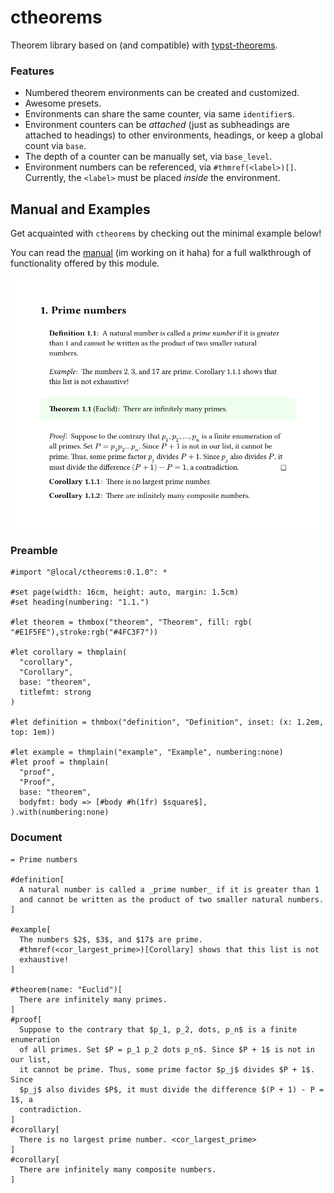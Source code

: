 # ctheorems
Theorem library based on (and compatible) with [typst-theorems](https://github.com/sahasatvik/typst-theorems).


### Features
- Numbered theorem environments can be created and customized.
- Awesome presets.
- Environments can share the same counter, via same `identifier`s.
- Environment counters can be _attached_ (just as subheadings are attached to headings) to other environments, headings, or keep a global count via `base`.
- The depth of a counter can be manually set, via `base_level`.
- Environment numbers can be referenced, via `#thmref(<label>)[]`.
 Currently, the `<label>` must be placed _inside_ the environment.


## Manual and Examples
Get acquainted with `ctheorems` by checking out the minimal example below!

You can read the [manual](assets/manual.pdf) (im working on it haha) for a full walkthrough of functionality offered by this module.

![basic example](assets/basic.png)

### Preamble
```typst
#import "@local/ctheorems:0.1.0": *

#set page(width: 16cm, height: auto, margin: 1.5cm)
#set heading(numbering: "1.1.")

#let theorem = thmbox("theorem", "Theorem", fill: rgb( "#E1F5FE"),stroke:rgb("#4FC3F7"))

#let corollary = thmplain(
  "corollary",
  "Corollary",
  base: "theorem",
  titlefmt: strong
)

#let definition = thmbox("definition", "Definition", inset: (x: 1.2em, top: 1em))

#let example = thmplain("example", "Example", numbering:none)
#let proof = thmplain(
  "proof",
  "Proof",
  base: "theorem",
  bodyfmt: body => [#body #h(1fr) $square$],
).with(numbering:none)
```

### Document
```typst
= Prime numbers

#definition[
  A natural number is called a _prime number_ if it is greater than 1
  and cannot be written as the product of two smaller natural numbers.
]

#example[
  The numbers $2$, $3$, and $17$ are prime.
  #thmref(<cor_largest_prime>)[Corollary] shows that this list is not
  exhaustive!
]

#theorem(name: "Euclid")[
  There are infinitely many primes.
]
#proof[
  Suppose to the contrary that $p_1, p_2, dots, p_n$ is a finite enumeration
  of all primes. Set $P = p_1 p_2 dots p_n$. Since $P + 1$ is not in our list,
  it cannot be prime. Thus, some prime factor $p_j$ divides $P + 1$.  Since
  $p_j$ also divides $P$, it must divide the difference $(P + 1) - P = 1$, a
  contradiction.
]
#corollary[
  There is no largest prime number. <cor_largest_prime>
]
#corollary[
  There are infinitely many composite numbers.
]
```

